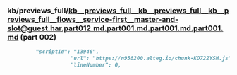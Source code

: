 ### kb/previews_full/kb__previews_full__kb__previews_full__kb__previews_full__flows__service-first__master-and-slot@guest.har.part012.md.part001.md.part001.md.part001.md (part 002)

```md
         "scriptId": "13946",
                    "url": "https://n958200.alteg.io/chunk-KO722YSM.js",
                    "lineNumber": 0,
                  
```

```
